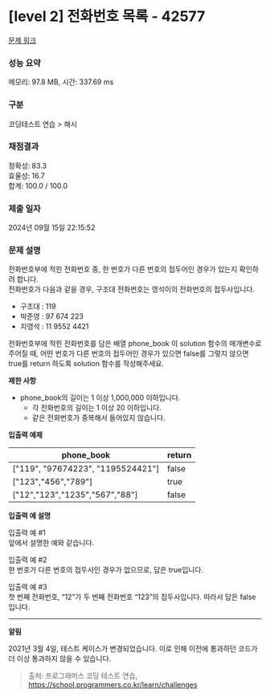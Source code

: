 # \[level 2] 전화번호 목록 - 42577

[문제 링크](https://school.programmers.co.kr/learn/courses/30/lessons/42577)

### 성능 요약

메모리: 97.8 MB, 시간: 337.69 ms

### 구분

코딩테스트 연습 > 해시

### 채점결과

정확성: 83.3\
효율성: 16.7\
합계: 100.0 / 100.0

### 제출 일자

2024년 09월 15일 22:15:52

### 문제 설명

전화번호부에 적힌 전화번호 중, 한 번호가 다른 번호의 접두어인 경우가 있는지 확인하려 합니다.\
전화번호가 다음과 같을 경우, 구조대 전화번호는 영석이의 전화번호의 접두사입니다.

* 구조대 : 119
* 박준영 : 97 674 223
* 지영석 : 11 9552 4421

전화번호부에 적힌 전화번호를 담은 배열 phone\_book 이 solution 함수의 매개변수로 주어질 때, 어떤 번호가 다른 번호의 접두어인 경우가 있으면 false를 그렇지 않으면 true를 return 하도록 solution 함수를 작성해주세요.

**제한 사항**

* phone\_book의 길이는 1 이상 1,000,000 이하입니다.
  * 각 전화번호의 길이는 1 이상 20 이하입니다.
  * 같은 전화번호가 중복해서 들어있지 않습니다.

**입출력 예제**

| phone\_book                        | return |
| ---------------------------------- | ------ |
| \["119", "97674223", "1195524421"] | false  |
| \["123","456","789"]               | true   |
| \["12","123","1235","567","88"]    | false  |

**입출력 예 설명**

입출력 예 #1\
앞에서 설명한 예와 같습니다.

입출력 예 #2\
한 번호가 다른 번호의 접두사인 경우가 없으므로, 답은 true입니다.

입출력 예 #3\
첫 번째 전화번호, “12”가 두 번째 전화번호 “123”의 접두사입니다. 따라서 답은 false입니다.

***

**알림**

2021년 3월 4일, 테스트 케이스가 변경되었습니다. 이로 인해 이전에 통과하던 코드가 더 이상 통과하지 않을 수 있습니다.

> 출처: 프로그래머스 코딩 테스트 연습, https://school.programmers.co.kr/learn/challenges

